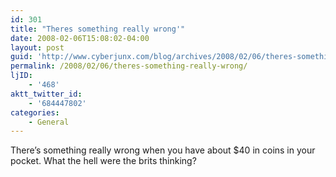 ```yaml
---
id: 301
title: "Theres something really wrong'"
date: 2008-02-06T15:08:02-04:00
layout: post
guid: 'http://www.cyberjunx.com/blog/archives/2008/02/06/theres-something-really-wrong/'
permalink: /2008/02/06/theres-something-really-wrong/
ljID:
    - '468'
aktt_twitter_id:
    - '684447802'
categories:
    - General
---
```


There’s something really wrong when you have about $40 in coins in your pocket. What the hell were the brits thinking?